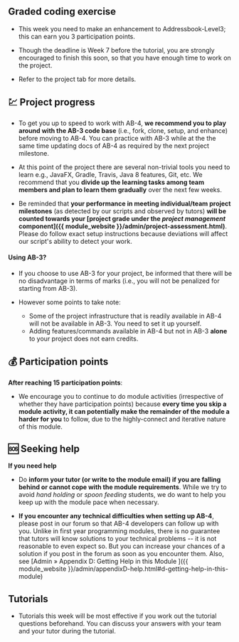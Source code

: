## Graded coding exercise

- This week you need to make an enhancement to Addressbook-Level3; this can earn you 3 participation points.

- Though the deadline is Week 7 before the tutorial, you are strongly encouraged to finish this soon, so that you have enough time to work on the project.

- Refer to the project tab for more details.

## 💹 Project progress

* To get you up to speed to work with AB-4, **we recommend you to play around with the AB-3 code base** (i.e., fork, clone, setup, and enhance)  before moving to AB-4.  You can practice with AB-3 while at the the same time updating docs of AB-4 as required by the next project milestone.

* At this point of the project there are several non-trivial tools you need to learn e.g., JavaFX, Gradle, Travis, Java 8 features, Git, etc. We recommend that you **divide up the learning tasks among team members and plan to learn them gradually** over the next few weeks.

* Be reminded that **your performance in meeting individual/team project milestones** (as detected by our scripts and observed by tutors) **will be counted towards your [project grade under the _project management_ component]({{ module_website }}/admin/project-assessment.html)**. Please do follow exact setup instructions because deviations will affect our script's ability to detect your work.

#### Using AB-3?

* If you choose to use AB-3 for your project, be informed that there will be no disadvantage in terms of marks (i.e., you will not be penalized for starting from AB-3). 

* However some points to take note:
  * Some of the project infrastructure that is readily available in AB-4 will not be available in AB-3. You need to set it up yourself.
  * Adding features/commands available in AB-4 but not in AB-3 **alone** to your project does not earn credits.

## 💰 Participation points

**After reaching 15 participation points**:

* We encourage you to continue to do module activities (irrespective of whether they have participation points) because **every time you skip a module activity, it can potentially make the remainder of the module a harder for you** to follow, due to the highly-connect and iterative nature of this module.

## 🆘 Seeking help

**If you need help**

* Do **inform your tutor (or write to the module email) if you are falling behind or cannot cope with the module requirements**. While we try to avoid _hand holding_ or _spoon feeding_ students, we do want to help you keep up with the module pace when necessary.

* **If you encounter any technical difficulties when setting up AB-4**, please post in our forum so that AB-4 developers can follow up with you. Unlike in first year programming modules, there is no guarantee that tutors will know solutions to your technical problems -- it is not reasonable to even expect so. But you can increase your chances of a solution if you post in the forum as soon as you encounter them. Also, see [Admin » Appendix D: Getting Help in this Module ]({{ module_website }}/admin/appendixD-help.html#d-getting-help-in-this-module)

## Tutorials

* Tutorials this week will be most effective if you work out the tutorial questions beforehand. You can discuss your answers with your team and your tutor during the tutorial.
 